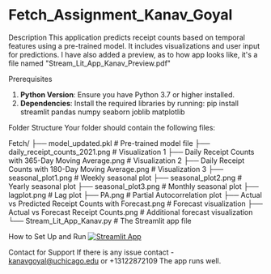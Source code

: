 # Fetch_Assignment_Kanav_Goyal
Description
This application predicts receipt counts based on temporal features using a pre-trained model. It includes visualizations and user input for predictions.
I have also added a preview, as to how app looks like, it's a file named "Stream_Lit_App_Kanav_Preview.pdf"


Prerequisites
1. **Python Version**: Ensure you have Python 3.7 or higher installed.
2. **Dependencies**: Install the required libraries by running:
   pip install streamlit pandas numpy seaborn joblib matplotlib

Folder Structure
Your folder should contain the following files:

Fetch/
├── model_updated.pkl                              # Pre-trained model file
├── daily_receipt_counts_2021.png                 # Visualization 1
├── Daily Receipt Counts with 365-Day Moving Average.png   # Visualization 2
├── Daily Receipt Counts with 180-Day Moving Average.png   # Visualization 3
├── seasonal_plot1.png                            # Weekly seasonal plot
├── seasonal_plot2.png                            # Yearly seasonal plot
├── seasonal_plot3.png                            # Monthly seasonal plot
├── lagplot.png                                   # Lag plot
├── PA.png                                        # Partial Autocorrelation plot
├── Actual vs Predicted Receipt Counts with Forecast.png  # Forecast visualization
├── Actual vs Forecast Receipt Counts.png         # Additional forecast visualization
└── Stream_Lit_App_Kanav.py                       # The Streamlit app file

How to Set Up and Run
[![Streamlit App](https://static.streamlit.io/badges/streamlit_badge_black_white.svg)](https://fetchassignmentkanavgoyal-zndc5b5rncgrtyatmdfkzz.streamlit.app)
  


Contact for Support
If there is any issue contact - kanavgoyal@uchicago.edu or +13122872109
The app runs well. 

